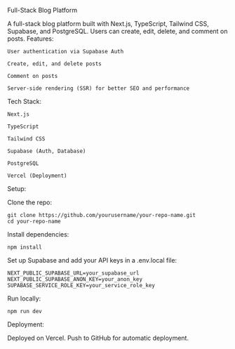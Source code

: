 Full-Stack Blog Platform

A full-stack blog platform built with Next.js, TypeScript, Tailwind CSS, Supabase, and PostgreSQL. Users can create, edit, delete, and comment on posts.
Features:

    User authentication via Supabase Auth

    Create, edit, and delete posts

    Comment on posts

    Server-side rendering (SSR) for better SEO and performance

Tech Stack:

    Next.js

    TypeScript

    Tailwind CSS

    Supabase (Auth, Database)

    PostgreSQL

    Vercel (Deployment)

Setup:

Clone the repo:

    git clone https://github.com/yourusername/your-repo-name.git
    cd your-repo-name

Install dependencies:

    npm install

Set up Supabase and add your API keys in a .env.local file:

    NEXT_PUBLIC_SUPABASE_URL=your_supabase_url
    NEXT_PUBLIC_SUPABASE_ANON_KEY=your_anon_key
    SUPABASE_SERVICE_ROLE_KEY=your_service_role_key

Run locally:

    npm run dev

Deployment:

Deployed on Vercel. Push to GitHub for automatic deployment.
